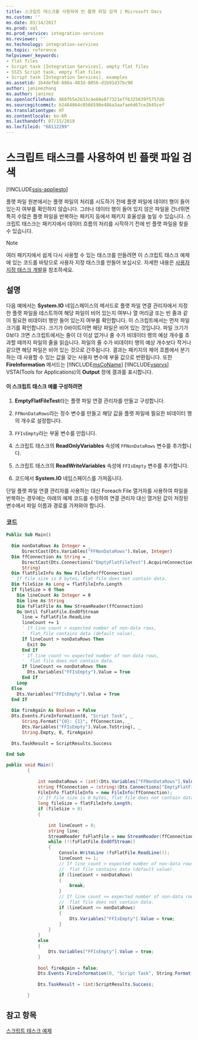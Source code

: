 ```yaml
---
title: 스크립트 태스크를 사용하여 빈 플랫 파일 검색 | Microsoft Docs
ms.custom: ''
ms.date: 03/14/2017
ms.prod: sql
ms.prod_service: integration-services
ms.reviewer: ''
ms.technology: integration-services
ms.topic: reference
helpviewer_keywords:
- flat files
- Script task [Integration Services], empty flat files
- SSIS Script task, empty flat files
- Script task [Integration Services], examples
ms.assetid: 1b4defb8-886a-483d-8056-d1b91d37bc90
author: janinezhang
ms.author: janinez
ms.openlocfilehash: 860fb5e2b33c4e68e8f7321eff6325639f5757db
ms.sourcegitcommit: b2464064c0566590e486a3aafae6d67ce2645cef
ms.translationtype: HT
ms.contentlocale: ko-KR
ms.lasthandoff: 07/15/2019
ms.locfileid: "68112299"
---
```

# <a name="detecting-an-empty-flat-file-with-the-script-task"></a>스크립트 태스크를 사용하여 빈 플랫 파일 검색

[!INCLUDE[ssis-appliesto](../../includes/ssis-appliesto-ssvrpluslinux-asdb-asdw-xxx.md)]


  플랫 파일 원본에서는 플랫 파일의 처리를 시도하기 전에 플랫 파일에 데이터 행이 들어 있는지 여부를 확인하지 않습니다. 그러나 데이터 행이 들어 있지 않은 파일을 건너뛰면 특히 수많은 플랫 파일을 반복하는 패키지 등에서 패키지 효율성을 높일 수 있습니다. 스크립트 태스크는 패키지에서 데이터 흐름의 처리를 시작하기 전에 빈 플랫 파일을 찾을 수 있습니다.  
  
> [!NOTE]  
>  여러 패키지에서 쉽게 다시 사용할 수 있는 태스크를 만들려면 이 스크립트 태스크 예제에 있는 코드를 바탕으로 사용자 지정 태스크를 만들어 보십시오. 자세한 내용은 [사용자 지정 태스크 개발](../../integration-services/extending-packages-custom-objects/task/developing-a-custom-task.md)을 참조하세요.  
  
## <a name="description"></a>설명  
 다음 예에서는 **System.IO** 네임스페이스의 메서드로 플랫 파일 연결 관리자에서 지정한 플랫 파일을 테스트하여 해당 파일이 비어 있는지 여부나 열 머리글 또는 빈 줄과 같이 필요한 비데이터 행만 들어 있는지 여부를 확인합니다. 이 스크립트에서는 먼저 파일 크기를 확인합니다. 크기가 0바이트이면 해당 파일은 비어 있는 것입니다. 파일 크기가 0보다 크면 스크립트에서는 줄이 더 이상 없거나 줄 수가 비데이터 행의 예상 개수를 초과할 때까지 파일의 줄을 읽습니다. 파일의 줄 수가 비데이터 행의 예상 개수보다 작거나 같으면 해당 파일은 비어 있는 것으로 간주됩니다. 결과는 패키지의 제어 흐름에서 분기하는 데 사용할 수 있는 값을 갖는 사용자 변수에 부울 값으로 반환됩니다. 또한 **FireInformation** 메서드는 [!INCLUDE[msCoName](../../includes/msconame-md.md)] [!INCLUDE[vsprvs](../../includes/vsprvs-md.md)] VSTA(Tools for Applications)의 **Output** 창에 결과를 표시합니다.  
  
#### <a name="to-configure-this-script-task-example"></a>이 스크립트 태스크 예를 구성하려면  
  
1.  **EmptyFlatFileTest**라는 플랫 파일 연결 관리자를 만들고 구성합니다.  
  
2.  `FFNonDataRows`라는 정수 변수를 만들고 해당 값을 플랫 파일에 필요한 비데이터 행의 개수로 설정합니다.  
  
3.  `FFIsEmpty`라는 부울 변수를 만듭니다.  
  
4.  스크립트 태스크의 **ReadOnlyVariables** 속성에 `FFNonDataRows` 변수를 추가합니다.  
  
5.  스크립트 태스크의 **ReadWriteVariables** 속성에 `FFIsEmpty` 변수를 추가합니다.  
  
6.  코드에서 **System.IO** 네임스페이스를 가져옵니다.  
  
 단일 플랫 파일 연결 관리자를 사용하는 대신 Foreach File 열거자를 사용하여 파일을 반복하는 경우에는 아래의 예제 코드를 수정하여 연결 관리자 대신 열거된 값이 저장된 변수에서 파일 이름과 경로를 가져와야 합니다.  
  
### <a name="code"></a>코드  
  
```vb  
Public Sub Main()  
  
  Dim nonDataRows As Integer = _  
      DirectCast(Dts.Variables("FFNonDataRows").Value, Integer)  
  Dim ffConnection As String = _  
      DirectCast(Dts.Connections("EmptyFlatFileTest").AcquireConnection(Nothing), _  
      String)  
  Dim flatFileInfo As New FileInfo(ffConnection)  
  ' If file size is 0 bytes, flat file does not contain data.  
  Dim fileSize As Long = flatFileInfo.Length  
  If fileSize > 0 Then  
    Dim lineCount As Integer = 0  
    Dim line As String  
    Dim fsFlatFile As New StreamReader(ffConnection)  
    Do Until fsFlatFile.EndOfStream  
      line = fsFlatFile.ReadLine  
      lineCount += 1  
      ' If line count > expected number of non-data rows,  
      '  flat file contains data (default value).  
      If lineCount > nonDataRows Then  
        Exit Do  
      End If  
      ' If line count <= expected number of non-data rows,  
      '  flat file does not contain data.  
      If lineCount <= nonDataRows Then  
        Dts.Variables("FFIsEmpty").Value = True  
      End If  
    Loop  
  Else  
    Dts.Variables("FFIsEmpty").Value = True  
  End If  
  
  Dim fireAgain As Boolean = False  
  Dts.Events.FireInformation(0, "Script Task", _  
      String.Format("{0}: {1}", ffConnection, _  
      Dts.Variables("FFIsEmpty").Value.ToString), _  
      String.Empty, 0, fireAgain)  
  
  Dts.TaskResult = ScriptResults.Success  
  
End Sub  
```  
  
```csharp  
public void Main()  
        {  
  
            int nonDataRows = (int)(Dts.Variables["FFNonDataRows"].Value);  
            string ffConnection = (string)(Dts.Connections["EmptyFlatFileTest"].AcquireConnection(null) as String);  
            FileInfo flatFileInfo = new FileInfo(ffConnection);  
            // If file size is 0 bytes, flat file does not contain data.  
            long fileSize = flatFileInfo.Length;  
            if (fileSize > 0)  
            {  
  
                int lineCount = 0;  
                string line;  
                StreamReader fsFlatFile = new StreamReader(ffConnection);  
                while (!(fsFlatFile.EndOfStream))  
                {  
                    Console.WriteLine (fsFlatFile.ReadLine());  
                    lineCount += 1;  
                    // If line count > expected number of non-data rows,  
                    //  flat file contains data (default value).  
                    if (lineCount > nonDataRows)  
                    {  
                        break;  
                    }  
                    // If line count <= expected number of non-data rows,  
                    //  flat file does not contain data.  
                    if (lineCount <= nonDataRows)  
                    {  
                        Dts.Variables["FFIsEmpty"].Value = true;  
                    }  
                }  
            }  
            else  
            {  
                Dts.Variables["FFIsEmpty"].Value = true;  
            }  
  
            bool fireAgain = false;  
            Dts.Events.FireInformation(0, "Script Task", String.Format("{0}: {1}", ffConnection, Dts.Variables["FFIsEmpty"].Value), String.Empty, 0, ref fireAgain);  
  
            Dts.TaskResult = (int)ScriptResults.Success;  
  
        }  
```  
  
## <a name="see-also"></a>참고 항목  
 [스크립트 태스크 예제](../../integration-services/extending-packages-scripting-task-examples/script-task-examples.md)  
  
  
